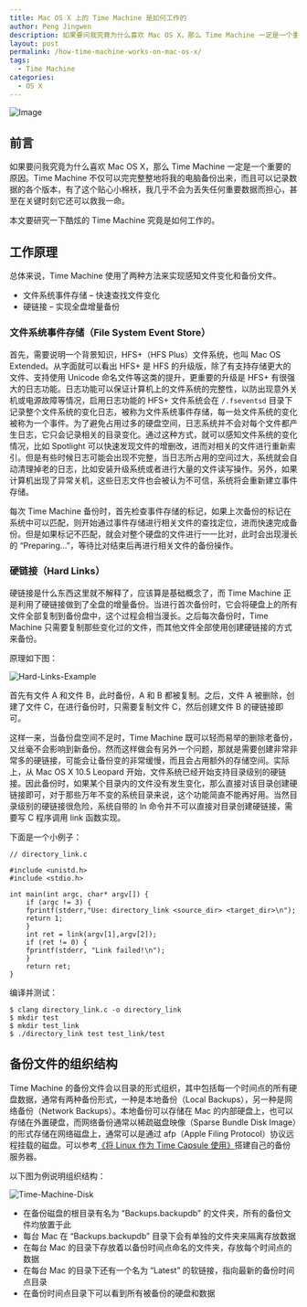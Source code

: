 ```yaml
---
title: Mac OS X 上的 Time Machine 是如何工作的
author: Peng Jingwen
description: 如果要问我究竟为什么喜欢 Mac OS X，那么 Time Machine 一定是一个重要的原因。Time Machine 不仅可以完完整整地将我的电脑备份出来，而且可以记录数据的各个版本，有了这个贴心小棉袄，我几乎不会为丢失任何重要数据而担心，甚至在关键时刻它还可以救我一命。本文要研究一下酷炫的 Time Machine 究竟是如何工作的。
layout: post
permalink: /how-time-machine-works-on-mac-os-x/
tags:
  - Time Machine
categories:
  - OS X
---
```


![Image](https://prettyxw.com/wp-content/uploads/2015/05/Time-Machine.png)

## 前言

如果要问我究竟为什么喜欢 Mac OS X，那么 Time Machine 一定是一个重要的原因。Time Machine 不仅可以完完整整地将我的电脑备份出来，而且可以记录数据的各个版本，有了这个贴心小棉袄，我几乎不会为丢失任何重要数据而担心，甚至在关键时刻它还可以救我一命。

本文要研究一下酷炫的 Time Machine 究竟是如何工作的。

## 工作原理

总体来说，Time Machine 使用了两种方法来实现感知文件变化和备份文件。

  * 文件系统事件存储 &#8211; 快速查找文件变化
  * 硬链接 &#8211; 实现全盘增量备份

### 文件系统事件存储（File System Event Store）

首先，需要说明一个背景知识，HFS+（HFS Plus）文件系统，也叫 Mac OS Extended。从字面就可以看出 HFS+ 是 HFS 的升级版，除了有支持存储更大的文件、支持使用 Unicode 命名文件等这类的提升，更重要的升级是 HFS+ 有很强大的日志功能。日志功能可以保证计算机上的文件系统的完整性，以防出现意外关机或电源故障等情况，启用日志功能的 HFS+ 文件系统会在 `/.fseventsd` 目录下记录整个文件系统的变化日志，被称为文件系统事件存储，每一处文件系统的变化被称为一个事件。为了避免占用过多的硬盘空间，日志系统并不会对每个文件都产生日志，它只会记录相关的目录变化。通过这种方式，就可以感知文件系统的变化情况，比如 Spotlight 可以快速发现文件的增删改，进而对相关的文件进行重新索引。但是有些时候日志可能会出现不完整，当日志所占用的空间过大，系统就会自动清理掉老的日志，比如安装升级系统或者进行大量的文件读写操作。另外，如果计算机出现了异常关机，这些日志文件也会被认为不可信，系统将会重新建立事件存储。

每次 Time Machine 备份时，首先检查事件存储的标记，如果上次备份的标记在系统中可以匹配，则开始通过事件存储进行相关文件的查找定位，进而快速完成备份。但是如果标记不匹配，就会对整个硬盘的文件进行一一比对，此时会出现漫长的 “Preparing&#8230;”，等待比对结束后再进行相关文件的备份操作。

### 硬链接（Hard Links）

硬链接是什么东西这里就不解释了，应该算是基础概念了，而 Time Machine 正是利用了硬链接做到了全盘的增量备份。当进行首次备份时，它会将硬盘上的所有文件全部复制到备份盘中，这个过程会相当漫长。之后每次备份时，Time Machine 只需要复制那些变化过的文件，而其他文件全部使用创建硬链接的方式来备份。

原理如下图：

![Hard-Links-Example](https://prettyxw.com/wp-content/uploads/2015/05/Hard-Links-Example-494x600.jpg)

首先有文件 A 和文件 B，此时备份，A 和 B 都被复制。之后，文件 A 被删除，创建了文件 C，在进行备份时，只需要复制文件 C，然后创建文件 B 的硬链接即可。

这样一来，当备份盘空间不足时，Time Machine 既可以轻而易举的删除老备份，又丝毫不会影响到新备份。然而这样做会有另外一个问题，那就是需要创建非常非常多的硬链接，可能会让备份变的非常缓慢，而且会占用额外的存储空间。实际上，从 Mac OS X 10.5 Leopard 开始，文件系统已经开始支持目录级别的硬链接。因此备份时，如果某个目录内的文件没有发生变化，那么直接对该目录创建硬链接即可，对于那些万年不变的系统目录来说，这个功能简直不能再好用。当然目录级别的硬链接很危险，系统自带的 ln 命令并不可以直接对目录创建硬链接，需要写 C 程序调用 link 函数实现。

下面是一个小例子：

	// directory_link.c

	#include <unistd.h>
	#include <stdio.h>

	int main(int argc, char* argv[]) {
	    if (argc != 3) {
		fprintf(stderr,"Use: directory_link <source_dir> <target_dir>\n");
		return 1;
	    }
	    int ret = link(argv[1],argv[2]);
	    if (ret != 0) {
		fprintf(stderr, "Link failed!\n");
	    }
	    return ret;
	}

编译并测试：


	$ clang directory_link.c -o directory_link
	$ mkdir test
	$ mkdir test_link
	$ ./directory_link test test_link/test

## 备份文件的组织结构

Time Machine 的备份文件会以目录的形式组织，其中包括每一个时间点的所有硬盘数据，通常有两种备份形式，一种是本地备份（Local Backups），另一种是网络备份（Network Backups）。本地备份可以存储在 Mac 的内部硬盘上，也可以存储在外置硬盘，而网络备份通常以稀疏磁盘映像（Sparse Bundle Disk Image）的形式存储在网络磁盘上，通常可以是通过 afp（Apple Filing Protocol）协议远程挂载的磁盘。可以参考[《将 Linux 作为 Time Capsule 使用》][3]搭建自己的备份服务器。

以下图为例说明组织结构：

![Time-Machine-Disk](https://prettyxw.com/wp-content/uploads/2015/05/Time-Machine-Disk-600x219.png)

  * 在备份磁盘的根目录有名为 “Backups.backupdb” 的文件夹，所有的备份文件均放置于此
  * 每台 Mac 在 “Backups.backupdb” 目录下会有单独的文件夹来隔离存放数据
  * 在每台 Mac 的目录下存放着以备份时间点命名的文件夹，存放每个时间点的数据
  * 在每台 Mac 的目录下还有一个名为 “Latest” 的软链接，指向最新的备份时间点目录
  * 在备份时间点目录下可以看到所有被备份的硬盘和数据





 [1]: https://prettyxw.com/wp-content/uploads/2015/05/Time-Machine.png
 [2]: https://prettyxw.com/wp-content/uploads/2015/05/Hard-Links-Example-494x600.jpg
 [3]: https://prettyxw.com/article/2014/03/25/how-to-use-linux-as-time-capsule/
 [4]: https://prettyxw.com/wp-content/uploads/2015/05/Time-Machine-Disk-600x219.png
